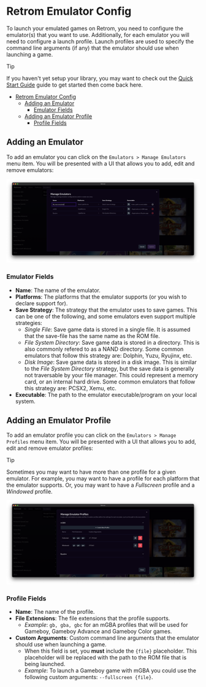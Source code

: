 # Retrom Emulator Config

To launch your emulated games on Retrom, you need to configure the emulator(s) that you want to use.
Additionally, for each emulator you will need to configure a launch profile. Launch profiles are used
to specify the command line arguments (if any) that the emulator should use when launching a game.

> [!TIP]
> If you haven't yet setup your library, you may want to check out the [Quick Start Guide](../quick-start/README.md) guide to
> get started then come back here.

<!--toc:start-->

- [Retrom Emulator Config](#retrom-emulator-config)
  - [Adding an Emulator](#adding-an-emulator)
    - [Emulator Fields](#emulator-fields)
  - [Adding an Emulator Profile](#adding-an-emulator-profile)
    - [Profile Fields](#profile-fields)

<!--toc:end-->

## Adding an Emulator

To add an emulator you can click on the `Emulators > Manage Emulators` menu item. You will be presented
with a UI that allows you to add, edit and remove emulators:

![Manage Emulators](./manage-emulators.png)

### Emulator Fields

- **Name**: The name of the emulator.
- **Platforms**: The platforms that the emulator supports (or you wish to declare support for).
- **Save Strategy**: The strategy that the emulator uses to save games. This can be one of the following, and some emulators
  even support multiple strategies:
  - _Single File_: Save game data is stored in a single file. It is assumed that the save-file has the same name as the ROM file.
  - _File System Directory_: Save game data is stored in a directory. This is also commonly refered to as a NAND directory. Some
    common emulators that follow this strategy are: Dolphin, Yuzu, Ryujinx, etc.
  - _Disk Image_: Save game data is stored in a disk image. This is similar to the _File System Directory_ strategy, but the
    save data is generally not traversable by your file manager. This could represent a memory card, or an internal hard drive.
    Some common emulators that follow this strategy are: PCSX2, Xemu, etc.
- **Executable**: The path to the emulator executable/program on your local system.

## Adding an Emulator Profile

To add an emulator profile you can click on the `Emulators > Manage Profiles` menu item. You will be presented
with a UI that allows you to add, edit and remove emulator profiles:

> [!TIP]
> Sometimes you may want to have more than one profile for a given emulator. For example, you may want to have a profile
> for each platform that the emulator supports. Or, you may want to have a _Fullscreen_ profile and a _Windowed_ profile.

![Manage Profiles](./manage-profiles.png)

### Profile Fields

- **Name**: The name of the profile.
- **File Extensions**: The file extensions that the profile supports.
  - _*Example*_: `gb, gba, gbc` for an mGBA profiles that will be used for
    Gameboy, Gameboy Advance and Gameboy Color games.
- **Custom Arguments**: Custom command line arguments that the emulator should use when launching a game.
  - When this field is set, you **must** include the `{file}` placeholder. This placeholder will be replaced with the path to the
    ROM file that is being launched.
  - _*Example*_: To launch a Gameboy game with mGBA you could use the following
    custom arguments: `--fullscreen {file}`.
